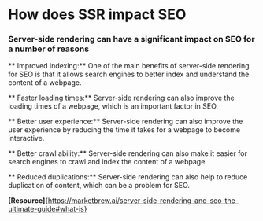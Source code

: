 # How does SSR impact SEO

### Server-side rendering can have a significant impact on SEO for a number of reasons

** Improved indexing:** One of the main benefits of server-side rendering for SEO is that it allows search engines to better index and understand the content of a webpage.

** Faster loading times:** Server-side rendering can also improve the loading times of a webpage, which is an important factor in SEO.

** Better user experience:** Server-side rendering can also improve the user experience by reducing the time it takes for a webpage to become interactive.

** Better crawl ability:** Server-side rendering can also make it easier for search engines to crawl and index the content of a webpage.

** Reduced duplications:** Server-side rendering can also help to reduce duplication of content, which can be a problem for SEO.

**[Resource]**{https://marketbrew.ai/server-side-rendering-and-seo-the-ultimate-guide#what-is}
